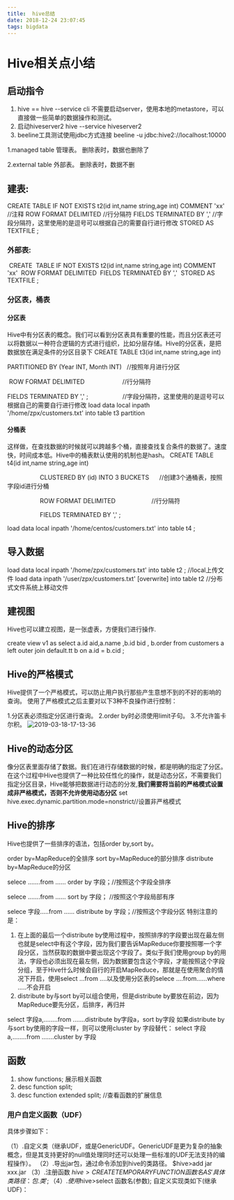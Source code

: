 ```yaml
---
title:  hive总结
date: 2018-12-24 23:07:45
tags: bigdata
---
```

# Hive相关点小结
<!-- more -->

## 启动指令
1. hive ==  hive --service cli
不需要启动server，使用本地的metastore，可以直接做一些简单的数据操作和测试。
2. 启动hiveserver2
hive --service hiveserver2
3. beeline工具测试使用jdbc方式连接
beeline -u jdbc:hive2://localhost:10000

1.managed table
管理表。
删除表时，数据也删除了

2.external table
外部表。
删除表时，数据不删

## 建表:
CREATE TABLE IF NOT EXISTS t2(id int,name string,age int)
COMMENT 'xx'                                     //注释
ROW FORMAT DELIMITED                             //行分隔符
FIELDS TERMINATED BY ','                         //字段分隔符，这里使用的是逗号可以根据自己的需要自行进行修改
STORED AS TEXTFILE ;
### 外部表:
 CREATE  TABLE IF NOT EXISTS t2(id int,name string,age int)
 COMMENT 'xx' 
 ROW FORMAT DELIMITED 
 FIELDS TERMINATED BY ',' 
 STORED AS TEXTFILE ; 
### 分区表，桶表
#### 分区表
Hive中有分区表的概念。我们可以看到分区表具有重要的性能，而且分区表还可以将数据以一种符合逻辑的方式进行组织，比如分层存储。Hive的分区表，是把数据放在满足条件的分区目录下
CREATE TABLE t3(id int,name string,age int) 

PARTITIONED BY (Year INT, Month INT)   //按照年月进行分区

 ROW FORMAT DELIMITED                      //行分隔符

FIELDS TERMINATED BY ',' ;                    //字段分隔符，这里使用的是逗号可以根据自己的需要自行进行修改
load data local inpath '/home/zpx/customers.txt' into table t3 partition
#### 分桶表
这样做，在查找数据的时候就可以跨越多个桶，直接查找复合条件的数据了。速度快，时间成本低。Hive中的桶表默认使用的机制也是hash。
CREATE TABLE t4(id int,name string,age int) 

                   CLUSTERED BY (id) INTO 3 BUCKETS      //创建3个通桶表，按照字段id进行分桶

                   ROW FORMAT DELIMITED                     //行分隔符

                   FIELDS TERMINATED BY ',' ; 

load data local inpath '/home/centos/customers.txt' into table t4 ;

## 导入数据
load data local inpath '/home/zpx/customers.txt' into table t2 ; //local上传文件
load data inpath '/user/zpx/customers.txt' [overwrite] into table t2 //分布式文件系统上移动文件

## 建视图
Hive也可以建立视图，是一张虚表，方便我们进行操作.

create view v1 as select a.id aid,a.name ,b.id bid , b.order from customers a left outer join default.tt b on a.id = b.cid ;

## Hive的严格模式
Hive提供了一个严格模式，可以防止用户执行那些产生意想不到的不好的影响的查询。
使用了严格模式之后主要对以下3种不良操作进行控制：

1.分区表必须指定分区进行查询。
2.order by时必须使用limit子句。
3.不允许笛卡尔积。
![2019-03-18-17-13-36](http://rgr3ifyzo.sabkt.gdipper.com2019-03-18-17-13-36.png)

## Hive的动态分区
像分区表里面存储了数据。我们在进行存储数据的时候，都是明确的指定了分区。在这个过程中Hive也提供了一种比较任性化的操作，就是动态分区，不需要我们指定分区目录，Hive能够把数据进行动态的分发,**我们需要将当前的严格模式设置成非严格模式，否则不允许使用动态分区**
set hive.exec.dynamic.partition.mode=nonstrict//设置非严格模式
## Hive的排序

Hive也提供了一些排序的语法，包括order by,sort by。

order by=MapReduce的全排序
sort by=MapReduce的部分排序
distribute by=MapReduce的分区

selece .......from ...... order by 字段；//按照这个字段全排序

selece .......from ...... sort by 字段； //按照这个字段局部有序

selece 字段.....from ...... distribute by 字段；//按照这个字段分区
特别注意的是：

1. 在上面的最后一个distribute by使用过程中，按照排序的字段要出现在最左侧也就是select中有这个字段，因为我们要告诉MapReduce你要按照哪一个字段分区，当然获取的数据中要出现这个字段了。类似于我们使用group by的用法，字段也必须出现在最左侧，因为数据要包含这个字段，才能按照这个字段分组，至于Hive什么时候会自行的开启MapReduce，那就是在使用聚合的情况下开启，使用select ...from ....以及使用分区表的selece ....from......where .....不会开启
2. distribute by与sort by可以组合使用，但是distribute by要放在前边，因为MapReduce要先分区，后排序，再归并

select 字段a,........from .......distribute by字段a，sort by字段
如果distribute by与sort by使用的字段一样，则可以使用cluster by 字段替代：
select 字段a,........from .......cluster by 字段

## 函数

1. show functions; 展示相关函数
2. desc function split;
3. desc function  extended split;  //查看函数的扩展信息

### 用户自定义函数（UDF）
具体步骤如下：

（1）.自定义类（继承UDF，或是GenericUDF。GenericUDF是更为复杂的抽象概念，但是其支持更好的null值处理同时还可以处理一些标准的UDF无法支持的编程操作）。
（2）.导出jar包，通过命令添加到hive的类路径。
$hive>add jar xxx.jar
（3）.注册函数
$hive>CREATE TEMPORARY FUNCTION 函数名 AS '具体类路径：包.类';
（4）.使用
 $hive>select 函数名(参数);
自定义实现类如下(继承UDF)：

